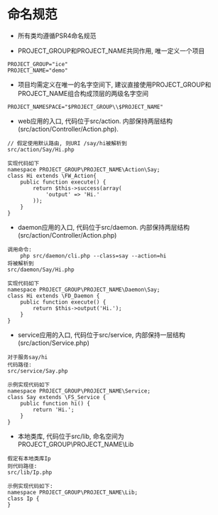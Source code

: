 #  命名规范

* 所有类均遵循PSR4命名规范

* PROJECT_GROUP和PROJECT_NAME共同作用, 唯一定义一个项目

```
PROJECT_GROUP="ice"
PROJECT_NAME="demo"
```

* 项目均需定义在唯一的名字空间下, 建议直接使用PROJECT_GROUP和PROJECT_NAME组合构成顶层的两级名字空间

```
PROJECT_NAMESPACE="$PROJECT_GROUP\\$PROJECT_NAME"
```

* web应用的入口, 代码位于src/action. 内部保持两层结构(src/action/Controller/Action.php).

```
// 假定使用默认路由, 则URI /say/hi被解析到
src/action/Say/Hi.php

实现代码如下
namespace PROJECT_GROUP\PROJECT_NAME\Action\Say;
class Hi extends \FW_Action{
    public function execute() {
        return $this->success(array(
            'output' => 'Hi.'
        ));
    }
}
```

* daemon应用的入口, 代码位于src/daemon. 内部保持两层结构(src/action/Controller/Action.php)

```
调用命令:
    php src/daemon/cli.php --class=say --action=hi
将被解析到
src/daemon/Say/Hi.php

实现代码如下
namespace PROJECT_GROUP\PROJECT_NAME\Daemon\Say;
class Hi extends \FD_Daemon {
    public function execute() {
        return $this->output('Hi.');
    }
}
```

* service应用的入口, 代码位于src/service, 内部保持一层结构(src/action/Service.php)

```
对于服务say/hi
代码路径:
src/service/Say.php

示例实现代码如下
namespace PROJECT_GROUP\PROJECT_NAME\Service;
class Say extends \FS_Service {
    public function hi() {
        return 'Hi.';
    }
}
```

* 本地类库, 代码位于src/lib, 命名空间为PROJECT_GROUP\PROJECT_NAME\Lib

```
假定有本地类库Ip
则代码路径:
src/lib/Ip.php

示例实现代码如下:
namespace PROJECT_GROUP\PROJECT_NAME\Lib;
class Ip {
}
```

